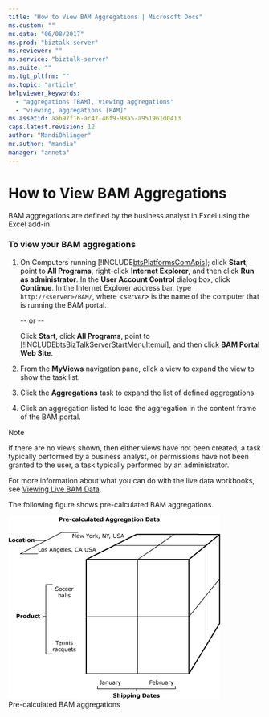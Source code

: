```yaml
---
title: "How to View BAM Aggregations | Microsoft Docs"
ms.custom: ""
ms.date: "06/08/2017"
ms.prod: "biztalk-server"
ms.reviewer: ""
ms.service: "biztalk-server"
ms.suite: ""
ms.tgt_pltfrm: ""
ms.topic: "article"
helpviewer_keywords: 
  - "aggregations [BAM], viewing aggregations"
  - "viewing, aggregations [BAM]"
ms.assetid: aa697f16-ac47-46f9-98a5-a951961d0413
caps.latest.revision: 12
author: "MandiOhlinger"
ms.author: "mandia"
manager: "anneta"
---
```

# How to View BAM Aggregations
BAM aggregations are defined by the business analyst in Excel using the Excel add-in.  
  
### To view your BAM aggregations  
  
1.  On Computers running [!INCLUDE[btsPlatformsComApis](../includes/btsplatformscomapis-md.md)]; click **Start**, point to **All Programs**, right-click **Internet Explorer**, and then click **Run as administrator**. In the **User Account Control** dialog box, click **Continue**. In the Internet Explorer address bar, type `http://<server>/BAM/`, where *\<server>* is the name of the computer that is running the BAM portal.  
  
     -- or --  
  
     Click **Start**, click **All Programs**, point to [!INCLUDE[btsBizTalkServerStartMenuItemui](../includes/btsbiztalkserverstartmenuitemui-md.md)], and then click **BAM Portal Web Site**.  
  
2.  From the **MyViews** navigation pane, click a view to expand the view to show the task list.  
  
3.  Click the **Aggregations** task to expand the list of defined aggregations.  
  
4.  Click an aggregation listed to load the aggregation in the content frame of the BAM portal.  
  
> [!NOTE]
>  If there are no views shown, then either views have not been created, a task typically performed by a business analyst, or permissions have not been granted to the user, a task typically performed by an administrator.  
  
 For more information about what you can do with the live data workbooks, see [Viewing Live BAM Data](../core/viewing-live-bam-data.md).  
  
 The following figure shows pre-calculated BAM aggregations.  
  
 ![](../core/media/bam-olap-cube.gif "bam_olap_cube")  
Pre-calculated BAM aggregations